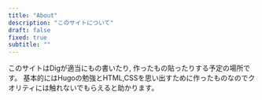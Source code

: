 ```yaml
---
title: "About"
description: "このサイトについて"
draft: false
fixed: true
subtitle: ""
---
```


このサイトはDigが適当にもの書いたり,
作ったもの貼ったりする予定の場所です。
基本的にはHugoの勉強とHTML,CSSを思い出すために作ったものなのでクオリティには触れないでもらえると助かります。
